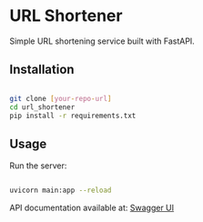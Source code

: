# URL Shortener

Simple URL shortening service built with FastAPI.

## Installation

```bash

git clone [your-repo-url]
cd url_shortener
pip install -r requirements.txt
```

## Usage

Run the server:

```bash

uvicorn main:app --reload
```

API documentation available at: [Swagger UI](http://127.0.0.1:8000/docs)
